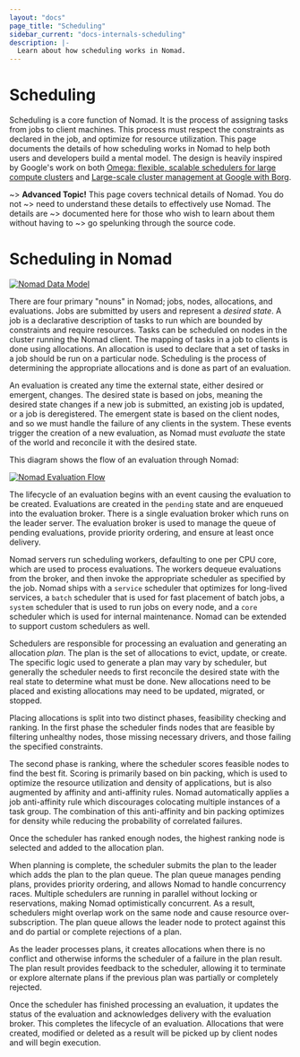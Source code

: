```yaml
---
layout: "docs"
page_title: "Scheduling"
sidebar_current: "docs-internals-scheduling"
description: |-
  Learn about how scheduling works in Nomad.
---
```


# Scheduling

Scheduling is a core function of Nomad. It is the process of assigning tasks
from jobs to client machines. This process must respect the constraints as
declared in the job, and optimize for resource utilization. This page documents
the details of how scheduling works in Nomad to help both users and developers
build a mental model. The design is heavily inspired by Google's work on both
[Omega: flexible, scalable schedulers for large compute clusters][Omega] and
[Large-scale cluster management at Google with Borg][Borg].

~> **Advanced Topic!** This page covers technical details of Nomad. You do not
~> need to understand these details to effectively use Nomad. The details are
~> documented here for those who wish to learn about them without having to
~> go spelunking through the source code.

# Scheduling in Nomad

[![Nomad Data Model][img-data-model]][img-data-model]

There are four primary "nouns" in Nomad; jobs, nodes, allocations, and
evaluations. Jobs are submitted by users and represent a _desired state_. A job
is a declarative description of tasks to run which are bounded by constraints
and require resources. Tasks can be scheduled on  nodes in the cluster running
the Nomad client. The mapping of tasks in a job to clients is done using
allocations. An allocation is used to declare that a set of tasks in a job
should be run on a particular node. Scheduling is the process of determining
the appropriate allocations and is done as part of an evaluation.

An evaluation is created any time the external state, either desired or
emergent, changes. The desired state is based on jobs, meaning the desired
state changes if a new job is submitted, an existing job is updated, or a job
is deregistered. The emergent state is based on the client nodes, and so we
must handle the failure of any clients in the system. These events trigger the
creation of a new evaluation, as Nomad must _evaluate_ the state of the world
and reconcile it with the desired state.

This diagram shows the flow of an evaluation through Nomad:

[![Nomad Evaluation Flow][img-eval-flow]][img-eval-flow]

The lifecycle of an evaluation begins with an event causing the evaluation to
be created. Evaluations are created in the `pending` state and are enqueued
into the evaluation broker. There is a single evaluation broker which runs on
the leader server. The evaluation broker is used to manage the queue of pending
evaluations, provide priority ordering, and ensure at least once delivery.

Nomad servers run scheduling workers, defaulting to one per CPU core, which are
used to process evaluations. The workers dequeue evaluations from the broker,
and then invoke the appropriate scheduler as specified by the job. Nomad ships
with a `service` scheduler that optimizes for long-lived services, a `batch`
scheduler that is used for fast placement of batch jobs, a `system` scheduler
that is used to run jobs on every node, and a `core` scheduler which is used
for internal maintenance. Nomad can be extended to support custom schedulers as
well.

Schedulers are responsible for processing an evaluation and generating an
allocation _plan_. The plan is the set of allocations to evict, update, or
create. The specific logic used to generate a plan may vary by scheduler, but
generally the scheduler needs to first reconcile the desired state with the
real state to determine what must be done. New allocations need to be placed
and existing allocations may need to be updated, migrated, or stopped.

Placing allocations is split into two distinct phases, feasibility checking and
ranking. In the first phase the scheduler finds nodes that are feasible by
filtering unhealthy nodes, those missing necessary drivers, and those failing
the specified constraints.

The second phase is ranking, where the scheduler scores feasible nodes to find
the best fit. Scoring is primarily based on bin packing, which is used to
optimize the resource utilization and density of applications, but is also
augmented by affinity and anti-affinity rules. Nomad automatically applies a job
anti-affinity rule which discourages colocating multiple instances of a task
group. The combination of this anti-affinity and bin packing optimizes for
density while reducing the probability of correlated failures.

Once the scheduler has ranked enough nodes, the highest ranking node is
selected and added to the allocation plan.

When planning is complete, the scheduler submits the plan to the leader which
adds the plan to the plan queue. The plan queue manages pending plans, provides
priority ordering, and allows Nomad to handle concurrency races. Multiple
schedulers are running in parallel without locking or reservations, making
Nomad optimistically concurrent. As a result, schedulers might overlap work on
the same node and cause resource over-subscription. The plan queue allows the
leader node to protect against this and do partial or complete rejections of a
plan.

As the leader processes plans, it creates allocations when there is no conflict
and otherwise informs the scheduler of a failure in the plan result. The plan
result provides feedback to the scheduler, allowing it to terminate or explore
alternate plans if the previous plan was partially or completely rejected.

Once the scheduler has finished processing an evaluation, it updates the status
of the evaluation and acknowledges delivery with the evaluation broker. This
completes the lifecycle of an evaluation. Allocations that were created,
modified or deleted as a result will be picked up by client nodes and will
begin execution.

[Omega]: https://research.google.com/pubs/pub41684.html
[Borg]: https://research.google.com/pubs/pub43438.html
[img-data-model]: /assets/images/nomad-data-model.png
[img-eval-flow]: /assets/images/nomad-evaluation-flow.png